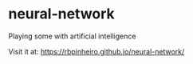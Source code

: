 # neural-network
Playing some with artificial intelligence

Visit it at: https://rbpinheiro.github.io/neural-network/

